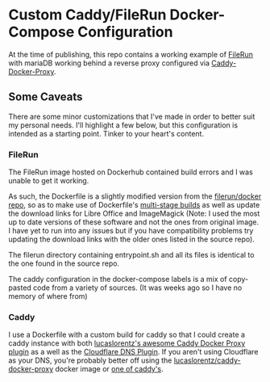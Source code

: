 # Custom Caddy/FileRun Docker-Compose Configuration

At the time of publishing, this repo contains a working example of [FileRun](https://filerun.com/) with mariaDB working behind a reverse proxy configured via [Caddy-Docker-Proxy](https://github.com/lucaslorentz/caddy-docker-proxy).

## Some Caveats

There are some minor customizations that I've made in order to better suit my personal needs. I'll highlight a few below, but this configuration is intended as a starting point. Tinker to your heart's content.

### FileRun

The FileRun image hosted on Dockerhub contained build errors and I was unable to get it working.

As such, the Dockerfile is a slightly modified version from the [filerun/docker repo](https://github.com/filerun/docker), so as to make use of Dockerfile's [multi-stage builds](https://docs.docker.com/develop/develop-images/dockerfile_best-practices/#use-multi-stage-builds) as well as update the download links for Libre Office and ImageMagick (Note: I used the most up to date versions of these software and not the ones from original image. I have yet to run into any issues but if you have compatibility problems try updating the download links with the older ones listed in the source repo).

The filerun directory containing entrypoint.sh and all its files is identical to the one found in the source repo.

The caddy configuration in the docker-compose labels is a mix of copy-pasted code from a variety of sources. (It was weeks ago so I have no memory of where from)

### Caddy

I use a Dockerfile with a custom build for caddy so that I could create a caddy instance with both [lucaslorentz's awesome Caddy Docker Proxy plugin](https://github.com/lucaslorentz/caddy-docker-proxy) as a well as the [Cloudflare DNS Plugin](https://github.com/caddy-dns/cloudflare). If you aren't using Cloudflare as your DNS, you're probably better off using the [lucaslorentz/caddy-docker-proxy](https://hub.docker.com/r/lucaslorentz/caddy-docker-proxy) docker image or [one of caddy's](https://hub.docker.com/_/caddy).

